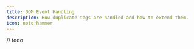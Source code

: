 ```yaml
---
title: DOM Event Handling
description: How duplicate tags are handled and how to extend them.
icon: noto:hammer
---
```


// todo
